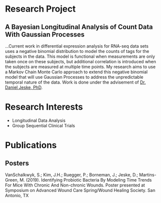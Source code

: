 # Research Project
## A Bayesian Longitudinal Analysis of Count Data With Gaussian Processes
...Current work in differential expression analysis for RNA-seq data sets uses a negative binomial distribution to model the counts of tags for the subjects in the data. This model is functional when measurements are only taken once on these subjects, but additional correlation is introduced when the subjects are measured at multiple time points. My research aims to use a Markov Chain Monte Carlo approach to extend this negative binomial model that will use Gaussian Processes to address the unpredictable temporal nature of the data. Work is done under the advisement of [Dr. Daniel Jeske, PhD](https://www.danielrjeske.com).

# Research Interests
+ Longitudinal Data Analysis
+ Group Sequential Clinical Trials

# Publications

## Posters

VanSchalkwyk, S.; Kim, J.H.; Ruegger, P.; Borneman, J.; Jeske, D.; Martins-Green, M. (2019). Identifying Probiotic Bacteria By Modeling Time Trends For Mice With Chronic And Non-chronic Wounds. Poster presented at Symposium on Advanced Wound Care Spring/Wound Healing Society. San Antonio, TX

